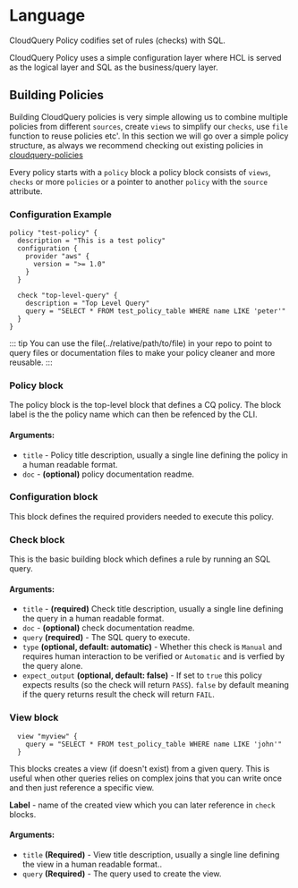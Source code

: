 # Language

CloudQuery Policy codifies set of rules (checks) with SQL.

CloudQuery Policy uses a simple configuration layer where HCL is served as the logical layer and SQL as the business/query layer.

## Building Policies

Building CloudQuery policies is very simple allowing us to combine multiple policies from different `sources`, create `views` to simplify our `checks`, use `file` function to reuse policies etc'. In this section we will go over a simple policy structure, as always we recommend checking out existing policies in [cloudquery-policies](https://github.com/cloudquery-policies)

Every policy starts with a `policy` block a policy block consists of `views`, `checks` or more `policies` or a pointer to another `policy` with the `source` attribute.

### Configuration Example

```hcl
policy "test-policy" {
  description = "This is a test policy"
  configuration {
    provider "aws" {
      version = ">= 1.0"
    }
  }

  check "top-level-query" {
    description = "Top Level Query"
    query = "SELECT * FROM test_policy_table WHERE name LIKE 'peter'"
  }
}
```

::: tip 
You can use the file(../relative/path/to/file) in your repo to point to query files or documentation files to make your policy cleaner and more reusable.
:::

### Policy block

The policy block is the top-level block that defines a CQ policy. The block label is the the policy name which can then be refenced by the CLI.

#### Arguments:
- `title` - Policy title description, usually a single line defining the policy in a human readable format.
- `doc` - **(optional)** policy documentation readme.

### Configuration block

This block defines the required providers needed to execute this policy.

### Check block

This is the basic building block which defines a rule by running an SQL query.

#### Arguments:
- `title` - **(required)** Check title description, usually a single line defining the query in a human readable format.
- `doc` - **(optional)** check documentation readme.
- `query` **(required)** - The SQL query to execute.
- `type` **(optional, default: automatic)** - Whether this check is `Manual` and requires human interaction to be verified or `Automatic` and is verfied by the query alone.
- `expect_output` **(optional, default: false)** - If set to `true` this policy expects results (so the check will return `PASS`). `false` by default meaning if the query returns result the check will return `FAIL`. 

### View block

```hcl
  view "myview" {
    query = "SELECT * FROM test_policy_table WHERE name LIKE 'john'"
  }
```

This blocks creates a view (if doesn't exist) from a given query. This is useful when other queries relies on complex joins that you can write once and then just reference a specific view. 

**Label** - name of the created view which you can later reference in `check` blocks.

#### Arguments:
 - `title` **(Required)** - View title description, usually a single line defining the view in a human readable format..
 - `query` **(Required)** - The query used to create the view.
